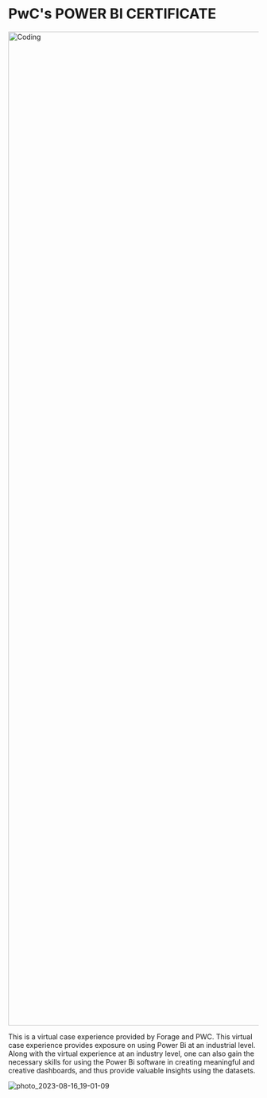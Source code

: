 # PwC's POWER BI CERTIFICATE  

<img align="mid" alt="Coding" width="2000" src="https://cdn.theforage.com/vinternships/companyassets/4sLyCPgmsy8DA6Dh3/YQszNx2gWuGG8TaQd/1678806726092/Badge%20Power%20BI.gif">

This is a virtual case experience provided by Forage and PWC. This virtual case experience provides exposure on using Power Bi at an industrial level. Along with the virtual experience at an industry level, one can also gain the necessary skills for using the Power Bi software in creating meaningful and creative dashboards, and thus provide valuable insights using the datasets.

![photo_2023-08-16_19-01-09](https://github.com/sohang05/PWC-Power-Bi-Virtual-Case-Experience/assets/73344291/47dd601e-46d3-43ba-bc92-b9091af87d10)
